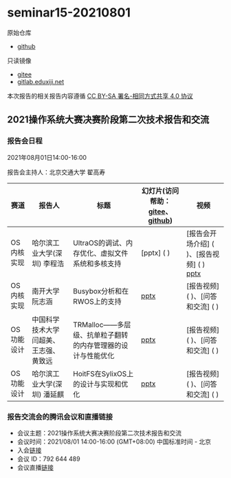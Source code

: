 # seminar15-20210801

原始仓库
 * [github](https://github.com/oscomp/seminar15-20210801/blob/main/README.md)

只读镜像
 * [gitee](https://gitee.com/oscomp/seminar15-20210801)
 * [gitlab.eduxiji.net](https://gitlab.eduxiji.net/oscomp/seminar15-20210801)

本次报告的相关报告内容遵循 [CC BY-SA 署名-相同方式共享 4.0 协议](https://creativecommons.org/licenses/by-sa/4.0/deed.zh)

## 2021操作系统大赛决赛阶段第二次技术报告和交流

### 报告会日程

2021年08月01日14:00-16:00

报告会主持人：北京交通大学 翟高寿

| 赛道 | 报告人              | 标题                     | 幻灯片(访问帮助：[gitee](https://gitee.com/oscomp/seminar0-20201226/blob/main/20210110-tencent-help.pdf)、[github](https://github.com/oscomp/seminar0-20201226/blob/main/20210110-tencent-help.pdf)) | 视频                                                         |
| ------------------- | ------------------- | ------------------------ | ------------------------------------------------------------ | ------------------------------------------------------------ |
| OS内核实现 | 哈尔滨工业大学(深圳) 李程浩 | UltraOS的调试、内存优化、虚拟文件系统和多核支持 | [pptx] ( ) | [报告会开场介绍] ( )、[报告视频] ( ) [pptx](https://lexiangla.com/teams/k100041/docs/6952b944f40011ebae601ee5f714436f) | [报告视频] ( )、[问答和交流] ( ) |
| OS内核实现 | 南开大学 阮志涵 | Busybox分析和在RWOS上的支持  | [pptx](https://lexiangla.com/teams/k100041/docs/7c0e4436f40011eba6d99ab331ddb30a) | [报告视频] ( )、[问答和交流] ( ) |
| OS功能设计 | 中国科学技术大学 闫超美、王志强、黄致远 | TRMalloc——多层级、抗单粒子翻转的内存管理器的设计与性能优化  | [pptx](https://lexiangla.com/teams/k100041/docs/7c57793af40011ebae1e322afd6d9ca1) | [报告视频] ( )、[问答和交流] ( ) |
| OS功能设计 | 哈尔滨工业大学(深圳) 潘延麒 | HoitFS在SylixOS上的设计与实现和优化 | [pptx](https://lexiangla.com/teams/k100041/docs/7c4082def40011eb99a3f23d91581564) | [报告视频] ( )、[问答和交流] ( ) |


### 报告交流会的腾讯会议和直播链接

 * 会议主题：2021操作系统大赛决赛阶段第二次技术报告和交流
 * 会议时间：2021/08/01 14:00-16:00 (GMT+08:00) 中国标准时间 - 北京
 * 入会[链接](https://meeting.tencent.com/s/da4lLSl8SK2c)
 * 会议 ID：792 644 489
 * 会议直播[链接](https://meeting.tencent.com/l/U0ZcFabxYBSw)

